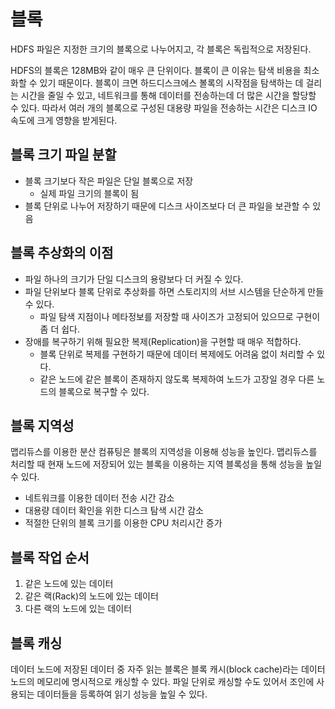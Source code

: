 # 블록

HDFS 파일은 지정한 크기의 블록으로 나누어지고, 각 블록은 독립적으로 저장된다.

HDFS의 블록은 128MB와 같이 매우 큰 단위이다. 블록이 큰 이유는 탐색 비용을 최소화할 수 있기 때문이다. 블록이 크면 하드디스크에스 볼록의 시작점을 탐색하는 데 걸리는 시간을 줄일 수 있고,
네트워크를 통해 데이터를 전송하는데 더 많은 시간을 할당할 수 있다. 따라서 여러 개의 블록으로 구성된 대용량 파일을 전송하는 시간은 디스크 IO 속도에 크게 영향을 받게된다.

## 블록 크기 파일 분할

- 블록 크기보다 작은 파일은 단일 블록으로 저장
    - 실제 파일 크기의 블록이 됨
- 블록 단위로 나누어 저장하기 때문에 디스크 사이즈보다 더 큰 파일을 보관할 수 있음

## 블록 추상화의 이점

- 파일 하나의 크기가 단일 디스크의 용량보다 더 커질 수 있다.
- 파일 단위보다 블록 단위로 추상화를 하면 스토리지의 서브 시스템을 단순하게 만들 수 있다.
    - 파일 탐색 지점이나 메타정보를 저장할 때 사이즈가 고정되어 있으므로 구현이 좀 더 쉽다.
- 장애를 복구하기 위해 필요한 복제(Replication)을 구현할 때 매우 적합하다.
    - 블록 단위로 복제를 구현하기 때문에 데이터 복제에도 어려움 없이 처리할 수 있다.
    - 같은 노드에 같은 블록이 존재하지 않도록 복제하여 노드가 고장일 경우 다른 노드의 블록으로 복구할 수 있다.

## 블록 지역성

맵리듀스를 이용한 분산 컴퓨팅은 블록의 지역성을 이용해 성능을 높인다. 맵리듀스를 처리할 때 현재 노드에 저장되어 있는 블록을 이용하는 지역 블록성을 통해 성능을 높일 수 있다.

- 네트워크를 이용한 데이터 전송 시간 감소
- 대용량 데이터 확인을 위한 디스크 탐색 시간 감소
- 적절한 단위의 블록 크기를 이용한 CPU 처리시간 증가

## 블록 작업 순서

1. 같은 노드에 있는 데이터
2. 같은 랙(Rack)의 노드에 있는 데이터
3. 다른 랙의 노드에 있는 데이터

## 블록 캐싱
데이터 노드에 저장된 데이터 중 자주 읽는 블록은 블록 캐시(block cache)라는 데이터 노드의 메모리에 명시적으로 캐싱할 수 있다. 파일 단위로 캐싱할 수도 있어서 조인에 사용되는 데이터들을 등록하여 읽기 성능을 높일 수 있다.
